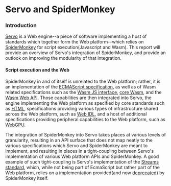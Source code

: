 # Servo and SpiderMonkey


### Introduction

[Servo](https://github.com/servo/servo) is a Web engine--a piece of software implementing a host of standards which together form the Web platform--which relies on [SpiderMonkey](https://spidermonkey.dev/) for script execution(Javascript and Wasm). 
This report will provide an overview of Servo's integration of SpiderMonkey, and provide an outlook on improving the modularity of that integration. 

#### Script execution and the Web

SpiderMonkey in and of itself is unrelated to the Web platform; rather, it is an implementation of the [ECMAScript specification](https://tc39.es/ecma262/), as well as of Wasm related specifications such as the [Wasm JS interface](https://webassembly.github.io/spec/js-api/index.html), [core Wasm](https://www.w3.org/TR/wasm-core/), and the [Wasm Web API](https://www.w3.org/TR/wasm-web-api/). Those capabilities are then integrated into Servo, the engine implementing the Web platform as specified by core standards such as [HTML](https://html.spec.whatwg.org/), specifications providing various types of infrastructure shared across the Web platform, such as [Web IDL](https://webidl.spec.whatwg.org/), and a host of additional specifications providing peripheral capabilities to the Web platform, such as [WebGPU](https://gpuweb.github.io/gpuweb/). 

The integration of SpiderMonkey into Servo takes places at various levels of granularity, resulting in an API surface that does not map neatly to the various specifications which Servo and SpiderMonkey are meant to implement, and resulting in places in a tight-coupling between Servo's implementation of various Web platform APIs and SpiderMonkey. A good example of such tight-coupling is Servo's implementation of the [Streams standard](https://streams.spec.whatwg.org), which, while not being part of EcmaScript but rather part of the Web platform, relies on a implementation provided(and now [deprecated](https://spidermonkey.dev/blog/2022/01/14/newsletter-firefox-96-97.html)) by SpiderMonkey itself. 